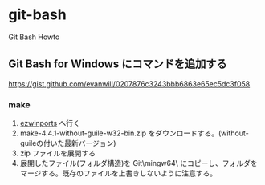 # git-bash
Git Bash Howto

## Git Bash for Windows にコマンドを追加する
https://gist.github.com/evanwill/0207876c3243bbb6863e65ec5dc3f058

### make
1. [ezwinports](https://sourceforge.net/projects/ezwinports/files/) へ行く
2. make-4.4.1-without-guile-w32-bin.zip をダウンロードする。(without-guileの付いた最新バージョン)
3. zip ファイルを展開する
4. 展開したファイル(フォルダ構造)を Git\mingw64\ にコピーし、フォルダをマージする。既存のファイルを上書きしないように注意する。
